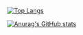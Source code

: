 [![Top Langs](https://github-readme-stats.vercel.app/api/top-langs/?username=matiasfreitasguimaraes&?hide=html)](https://github.com/anuraghazra/github-readme-stats)

[![Anurag's GitHub stats](https://github-readme-stats.vercel.app/api?username=matiasfreitasguimaraes)](https://github.com/anuraghazra/github-readme-stats)
